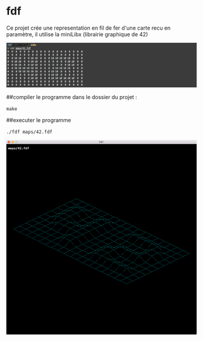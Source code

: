 # fdf

Ce projet crée une representation en fil de fer d'une carte recu en paramètre, il utilise la miniLibx (librairie graphique de 42)

![alt text](ressources/map.png "map")

##compiler le programme
dans le dossier du projet :
```
make
```

##executer le programme
```
./fdf maps/42.fdf
```

![alt text](ressources/output.png "output")
